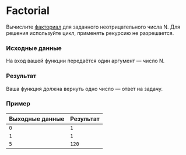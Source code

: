 # Factorial

Вычислите [факториал](https://ru.wikipedia.org/wiki/Факториал) для заданного неотрицательного числа N. Для решения
используйте цикл, применять рекурсию не разрешается.

### Исходные данные
На вход вашей функции передаётся один аргумент — число N.

### Результат
Ваша функция должна вернуть одно число — ответ на задачу.

### Пример
 
| Выходные данные | Результат |
|-----------------|-----------|
| `0`             | `1`       |
| `1`             | `1`       |
| `5`             | `120`     |
